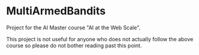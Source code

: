 # MultiArmedBandits
Project for the AI Master course "AI at the Web Scale".

This project is not useful for anyone who does not actually follow the above course so please do not bother reading past this point.
